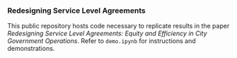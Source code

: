 ### Redesigning Service Level Agreements
 
This public repository hosts code necessary to replicate results in the paper *Redesigning Service Level Agreements: Equity and Efficiency in City Government Operations*. Refer to `demo.ipynb` for instructions and demonstrations.
